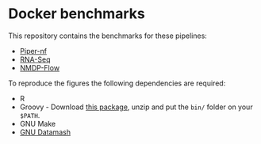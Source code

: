 Docker benchmarks 
===================

This repository contains the benchmarks for these pipelines: 

* [Piper-nf](https://github.com/cbcrg/piper-nf/tree/docker-benchmark)
* [RNA-Seq](https://github.com/nextflow-io/rnatoy/tree/docker-benchmark)
* [NMDP-Flow](hthttps://github.com/nextflow-io/nmdp-flow/tree/docker-benchmark)

To reproduce the figures the following dependencies are required: 

* R
* Groovy - Download [this package](http://dl.bintray.com/groovy/maven/groovy-binary-2.4.3.zip), unzip and put the `bin/` folder on your `$PATH`. 
* GNU Make
* [GNU Datamash](http://www.gnu.org/software/datamash/)
